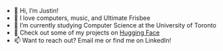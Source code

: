 - 👋 Hi, I’m Justin!
- 👀 I love computers, music, and Ultimate Frisbee
- 🌱 I’m currently studying Computer Science at the University of Toronto
- 🤗 Check out some of my projects on [Hugging Face](https://huggingface.co/kworts)
- 📫 Want to reach out? Email me or find me on LinkedIn!

<!---
dujstn/dujstn is a ✨ special ✨ repository because its `README.md` (this file) appears on your GitHub profile.
You can click the Preview link to take a look at your changes.
--->
